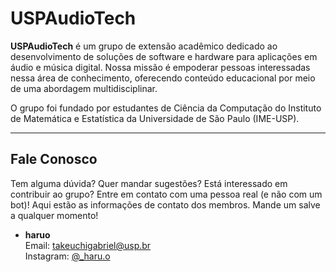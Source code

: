 # USPAudioTech

**USPAudioTech** é um grupo de extensão acadêmico dedicado ao desenvolvimento de soluções de software e hardware para aplicações em áudio e música digital. Nossa missão é empoderar pessoas interessadas nessa área de conhecimento, oferecendo conteúdo educacional por meio de uma abordagem multidisciplinar.

O grupo foi fundado por estudantes de Ciência da Computação do Instituto de Matemática e Estatística da Universidade de São Paulo (IME-USP).

---

## **Fale Conosco**  

Tem alguma dúvida? Quer mandar sugestões? Está interessado em contribuir ao grupo? Entre em contato com uma pessoa real (e não com um bot)! Aqui estão as informações de contato dos membros. Mande um salve a qualquer momento!

- **haruo**  
  Email: [takeuchigabriel@usp.br](mailto:takeuchigabriel@usp.br)  
  Instagram: [@_haru.o](https://www.instagram.com/_haru.o/)  
